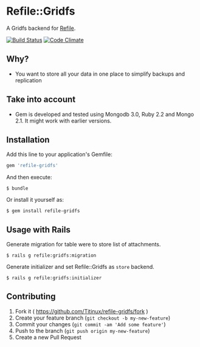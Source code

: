 # Refile::Gridfs

A Gridfs backend for [Refile](https://github.com/elabs/refile).

[![Build Status](https://travis-ci.org/Titinux/refile-gridfs.svg)](https://travis-ci.org/Titinux/refile-gridfs)
[![Code Climate](https://codeclimate.com/github/Titinux/refile-gridfs/badges/gpa.svg)](https://codeclimate.com/github/Titinux/refile-gridfs)

## Why?

* You want to store all your data in one place to simplify backups and replication

## Take into account

* Gem is developed and tested using Mongodb 3.0, Ruby 2.2 and Mongo 2.1. It might work with earlier versions.

## Installation

Add this line to your application's Gemfile:

```ruby
gem 'refile-gridfs'
```

And then execute:

    $ bundle

Or install it yourself as:

    $ gem install refile-gridfs

## Usage with Rails

Generate migration for table were to store list of attachments.

    $ rails g refile:gridfs:migration

Generate initializer and set Refile::Gridfs as `store` backend.

    $ rails g refile:gridfs:initializer

## Contributing

1. Fork it ( https://github.com/Titinux/refile-gridfs/fork )
2. Create your feature branch (`git checkout -b my-new-feature`)
3. Commit your changes (`git commit -am 'Add some feature'`)
4. Push to the branch (`git push origin my-new-feature`)
5. Create a new Pull Request
